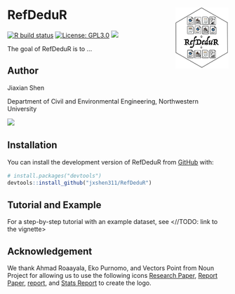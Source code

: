 
<!-- README.md is generated from README.Rmd. Please edit that file -->

# RefDeduR <a href=''><img src="man/figures/RefDeduR_logo.png" align="right" height="139"/></a>

[![R build
status](https://github.com/rossellhayes/ipa/workflows/R-CMD-check/badge.svg)](https://github.com/rossellhayes/ipa/actions)
[![License:
GPL3.0](https://img.shields.io/badge/license-GPL3.0-blue.svg)](https://cran.r-project.org/web/licenses/GPL3.0)
[![](https://img.shields.io/badge/devel%20version-0.0.0.9000-green.svg)](https://github.com/jxshen311/RefDeduR)

The goal of RefDeduR is to …

## Author

Jiaxian Shen

Department of Civil and Environmental Engineering, Northwestern
University

[![](https://img.shields.io/badge/follow%20me%20on-Twitter-blue.svg)](https://twitter.com/shen_jiaxian)

## Installation

You can install the development version of RefDeduR from
[GitHub](https://github.com/) with:

``` r
# install.packages("devtools")
devtools::install_github("jxshen311/RefDeduR")
```

## Tutorial and Example

For a step-by-step tutorial with an example dataset, see \<//TODO: link
to the vignette\>

## Acknowledgement

We thank Ahmad Roaayala, Eko Purnomo, and Vectors Point from Noun
Project for allowing us to use the following icons [Research
Paper](https://thenounproject.com/icon/research-paper-3587992/), [Report
Paper](https://thenounproject.com/icon/report-paper-3587986/),
[report](https://thenounproject.com/icon/report-4520807/), and [Stats
Report](https://thenounproject.com/icon/stats-report-3262083/) to create
the logo.
